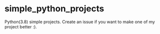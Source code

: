 # simple_python_projects
Python(3.8) simple projects. Create an issue if you want to make one of my project better :).
